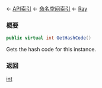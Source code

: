 ← [API索引](Api-Index) ← [命名空间索引](Namespace-Index) ← [Ray](VRageMath.Ray)

### 概要

```csharp
public virtual int GetHashCode()
```

Gets the hash code for this instance.

### 返回

[int](https://docs.microsoft.com/en-us/dotnet/api/System.Int32?view=netframework-4.6)

